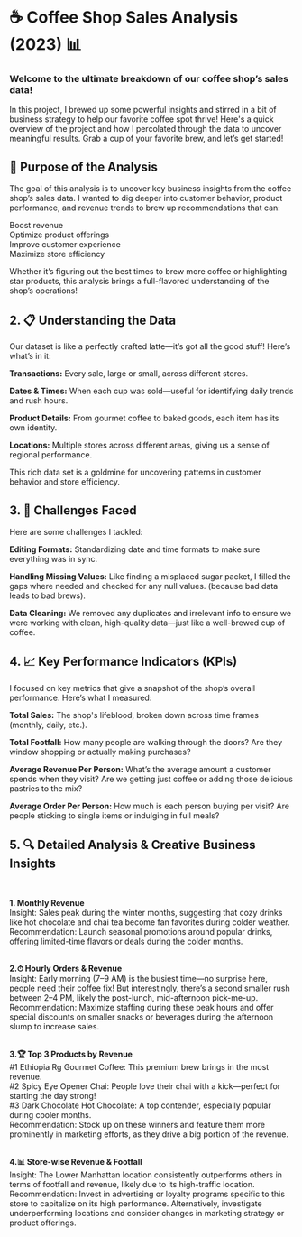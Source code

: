 # ☕ Coffee Shop Sales Analysis (2023) 📊

### Welcome to the ultimate breakdown of our coffee shop’s sales data!
In this project, I brewed up some powerful insights and stirred in a bit of business strategy to help our favorite coffee spot thrive! Here's a quick overview of the project and how I percolated through the data to uncover meaningful results. Grab a cup of your favorite brew, and let’s get started!

## 🎯 Purpose of the Analysis
The goal of this analysis is to uncover key business insights from the coffee shop’s sales data. I wanted to dig deeper into customer behavior, product performance, and revenue trends to brew up recommendations that can:

Boost revenue <br>
Optimize product offerings <br>
Improve customer experience <br>
Maximize store efficiency <br>

Whether it’s figuring out the best times to brew more coffee or highlighting star products, this analysis brings a full-flavored understanding of the shop’s operations!

## 2. 📋 Understanding the Data
Our dataset is like a perfectly crafted latte—it’s got all the good stuff! Here’s what’s in it:

__Transactions:__   Every sale, large or small, across different stores. <br>

**Dates & Times:** When each cup was sold—useful for identifying daily trends and rush hours. <br>

**Product Details:** From gourmet coffee to baked goods, each item has its own identity. <br>

**Locations:** Multiple stores across different areas, giving us a sense of regional performance. <br>

This rich data set is a goldmine for uncovering patterns in customer behavior and store efficiency.

## 3. 🔧 Challenges Faced
Here are some challenges I tackled:

**Editing Formats:** Standardizing date and time formats to make sure everything was in sync.<br>

**Handling Missing Values:** Like finding a misplaced sugar packet, I filled the gaps where needed and checked for any null values. (because bad data leads to bad brews).<br>

**Data Cleaning:** We removed any duplicates and irrelevant info to ensure we were working with clean, high-quality data—just like a well-brewed cup of coffee.<br>

## 4. 📈 Key Performance Indicators (KPIs)
I focused on key metrics that give a snapshot of the shop’s overall performance. Here’s what I measured:

**Total Sales:** The shop's lifeblood, broken down across time frames (monthly, daily, etc.). <br>

**Total Footfall:** How many people are walking through the doors? Are they window shopping or actually making purchases? <br>

**Average Revenue Per Person:** What’s the average amount a customer spends when they visit? Are we getting just coffee or adding those delicious pastries to the mix? <br>

**Average Order Per Person:** How much is each person buying per visit? Are people sticking to single items or indulging in full meals? <br>

## 5. 🔍 Detailed Analysis & Creative Business Insights <br>
<br>

**1. Monthly Revenue** <br>
Insight: Sales peak during the winter months, suggesting that cozy drinks like hot chocolate and chai tea become fan favorites during colder weather.<br>
Recommendation: Launch seasonal promotions around popular drinks, offering limited-time flavors or deals during the colder months.<br>
<br>

**2.⏱ Hourly Orders & Revenue** <br>
Insight: Early morning (7–9 AM) is the busiest time—no surprise here, people need their coffee fix! But interestingly, there’s a second smaller rush between 2–4 PM, likely the post-lunch, mid-afternoon pick-me-up.<br>
Recommendation: Maximize staffing during these peak hours and offer special discounts on smaller snacks or beverages during the afternoon slump to increase sales.<br>
<br>

**3.🏆 Top 3 Products by Revenue** <br>
#1 Ethiopia Rg Gourmet Coffee: This premium brew brings in the most revenue.<br>
#2 Spicy Eye Opener Chai: People love their chai with a kick—perfect for starting the day strong!<br>
#3 Dark Chocolate Hot Chocolate: A top contender, especially popular during cooler months.<br>
Recommendation: Stock up on these winners and feature them more prominently in marketing efforts, as they drive a big portion of the revenue.<br>
<br>

**4.📊 Store-wise Revenue & Footfall** <br>
Insight: The Lower Manhattan location consistently outperforms others in terms of footfall and revenue, likely due to its high-traffic location.<br>
Recommendation: Invest in advertising or loyalty programs specific to this store to capitalize on its high performance. Alternatively, investigate underperforming locations and consider changes in marketing strategy or product offerings.<br>

